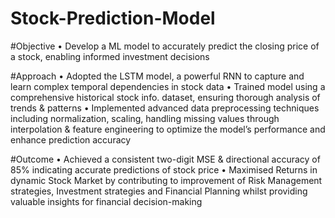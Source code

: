 # Stock-Prediction-Model

#Objective 
• Develop a ML model to accurately predict the closing price of a stock, enabling informed investment decisions

#Approach
• Adopted the LSTM model, a powerful RNN to capture and learn complex temporal dependencies in stock data
• Trained model using a comprehensive historical stock info. dataset, ensuring thorough analysis of trends & patterns
• Implemented advanced data preprocessing techniques including normalization, scaling, handling missing values
through interpolation & feature engineering to optimize the model’s performance and enhance prediction accuracy

#Outcome
• Achieved a consistent two-digit MSE & directional accuracy of 85% indicating accurate predictions of stock price
• Maximised Returns in dynamic Stock Market by contributing to improvement of Risk Management strategies,
  Investment strategies and Financial Planning whilst providing valuable insights for financial decision-making

